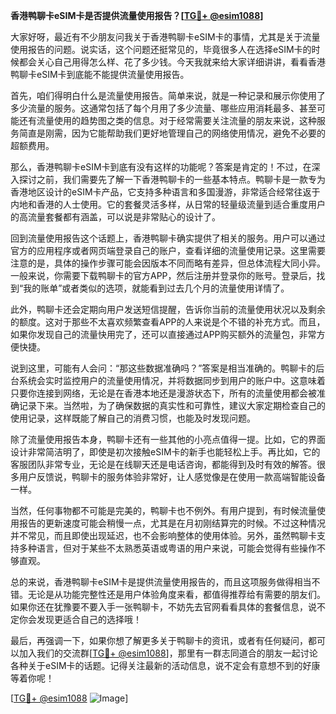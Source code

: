 **香港鸭聊卡eSIM卡是否提供流量使用报告？[[TG💪+ @esim1088](https://t.me/s/esim1088)]**

大家好呀，最近有不少朋友问我关于香港鸭聊卡eSIM卡的事情，尤其是关于流量使用报告的问题。说实话，这个问题还挺常见的，毕竟很多人在选择eSIM卡的时候都会关心自己用得怎么样、花了多少钱。今天我就来给大家详细讲讲，看看香港鸭聊卡eSIM卡到底能不能提供流量使用报告。

首先，咱们得明白什么是流量使用报告。简单来说，就是一种记录和展示你使用了多少流量的服务。这通常包括了每个月用了多少流量、哪些应用消耗最多、甚至可能还有流量使用的趋势图之类的信息。对于经常需要关注流量的朋友来说，这种服务简直是刚需，因为它能帮助我们更好地管理自己的网络使用情况，避免不必要的超额费用。

那么，香港鸭聊卡eSIM卡到底有没有这样的功能呢？答案是肯定的！不过，在深入探讨之前，我们需要先了解一下香港鸭聊卡的一些基本特点。鸭聊卡是一款专为香港地区设计的eSIM卡产品，它支持多种语言和多国漫游，非常适合经常往返于内地和香港的人士使用。它的套餐灵活多样，从日常的轻量级流量到适合重度用户的高流量套餐都有涵盖，可以说是非常贴心的设计了。

回到流量使用报告这个话题上，香港鸭聊卡确实提供了相关的服务。用户可以通过官方的应用程序或者网页端登录自己的账户，查看详细的流量使用记录。这里需要注意的是，具体的操作步骤可能会因版本不同而略有差异，但总体流程大同小异。一般来说，你需要下载鸭聊卡的官方APP，然后注册并登录你的账号。登录后，找到“我的账单”或者类似的选项，就能看到过去几个月的流量使用详情了。

此外，鸭聊卡还会定期向用户发送短信提醒，告诉你当前的流量使用状况以及剩余的额度。这对于那些不太喜欢频繁查看APP的人来说是个不错的补充方式。而且，如果你发现自己的流量快用完了，还可以直接通过APP购买额外的流量包，非常方便快捷。

说到这里，可能有人会问：“那这些数据准确吗？”答案是相当准确的。鸭聊卡的后台系统会实时监控用户的流量使用情况，并将数据同步到用户的账户中。这意味着只要你连接到网络，无论是在香港本地还是漫游状态下，所有的流量使用都会被准确记录下来。当然啦，为了确保数据的真实性和可靠性，建议大家定期检查自己的使用记录，这样既能了解自己的消费习惯，也能及时发现问题。

除了流量使用报告本身，鸭聊卡还有一些其他的小亮点值得一提。比如，它的界面设计非常简洁明了，即使是初次接触eSIM卡的新手也能轻松上手。再比如，它的客服团队非常专业，无论是在线聊天还是电话咨询，都能得到及时有效的解答。很多用户反馈说，鸭聊卡的服务体验非常好，让人感觉像是在使用一款高端智能设备一样。

当然，任何事物都不可能是完美的，鸭聊卡也不例外。有用户提到，有时候流量使用报告的更新速度可能会稍慢一点，尤其是在月初刚结算完的时候。不过这种情况并不常见，而且即使出现延迟，也不会影响整体的使用体验。另外，虽然鸭聊卡支持多种语言，但对于某些不太熟悉英语或粤语的用户来说，可能会觉得有些操作不够直观。

总的来说，香港鸭聊卡eSIM卡是提供流量使用报告的，而且这项服务做得相当不错。无论是从功能完整性还是用户体验角度来看，都值得推荐给有需要的朋友们。如果你还在犹豫要不要入手一张鸭聊卡，不妨先去官网看看具体的套餐信息，说不定你会发现更适合自己的选择哦！

最后，再强调一下，如果你想了解更多关于鸭聊卡的资讯，或者有任何疑问，都可以加入我们的交流群[[TG💪+ @esim1088](https://t.me/s/esim1088)]，那里有一群志同道合的朋友一起讨论各种关于eSIM卡的话题。记得关注最新的活动信息，说不定会有意想不到的好康等着你呢！

[[TG💪+ @esim1088](https://t.me/s/esim1088) ![Image](https://i.postimg.cc/4NQfJmqS/Snipaste-2025-05-13-00-14-12.png)]